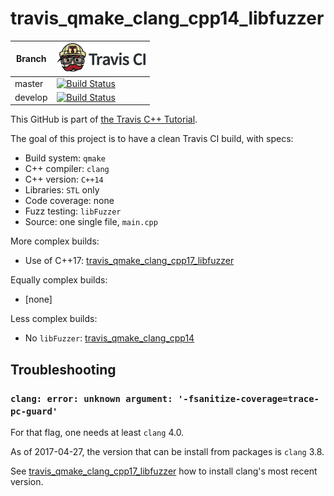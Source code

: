 # travis_qmake_clang_cpp14_libfuzzer

Branch|[![Travis CI logo](TravisCI.png)](https://travis-ci.org)
---|---
master|[![Build Status](https://travis-ci.org/richelbilderbeek/travis_qmake_clang_cpp14_libfuzzer.svg?branch=master)](https://travis-ci.org/richelbilderbeek/travis_qmake_clang_cpp14_libfuzzer)
develop|[![Build Status](https://travis-ci.org/richelbilderbeek/travis_qmake_clang_cpp14_libfuzzer.svg?branch=develop)](https://travis-ci.org/richelbilderbeek/travis_qmake_clang_cpp14_libfuzzer)

This GitHub is part of [the Travis C++ Tutorial](https://github.com/richelbilderbeek/travis_cpp_tutorial).

The goal of this project is to have a clean Travis CI build, with specs:
 * Build system: `qmake`
 * C++ compiler: `clang`
 * C++ version: `C++14`
 * Libraries: `STL` only
 * Code coverage: none
 * Fuzz testing: `libFuzzer`
 * Source: one single file, `main.cpp`

More complex builds:

 * Use of C++17: [travis_qmake_clang_cpp17_libfuzzer](https://www.github.com/richelbilderbeek/travis_qmake_clang_cpp17_libfuzzer)

Equally complex builds:

 * [none]

Less complex builds:

 * No `libFuzzer`: [travis_qmake_clang_cpp14](https://www.github.com/richelbilderbeek/travis_qmake_clang_cpp14)

## Troubleshooting

### `clang: error: unknown argument: '-fsanitize-coverage=trace-pc-guard'`

For that flag, one needs at least `clang` 4.0.

As of 2017-04-27, the version that can be install from packages is `clang` 3.8.

See [travis_qmake_clang_cpp17_libfuzzer](https://www.github.com/richelbilderbeek/travis_qmake_clang_cpp17_libfuzzer) 
how to install clang's most recent version.